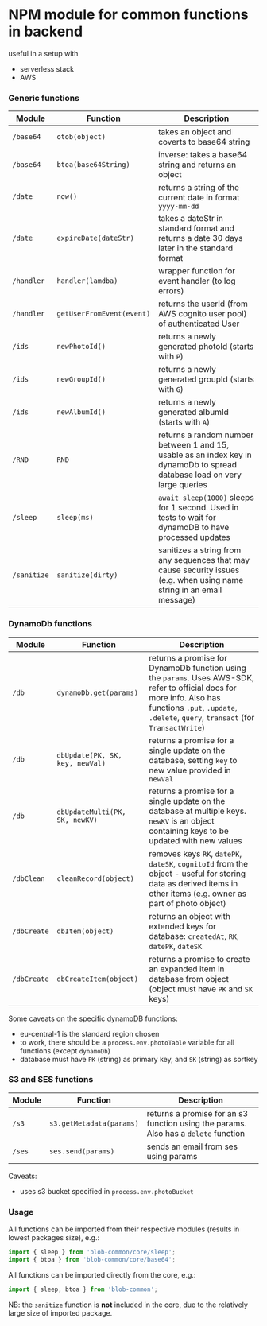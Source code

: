 # NPM module for common functions in backend
useful in a setup with
- serverless stack
- AWS


### Generic functions
| Module        |Function                | Description
|---------------|------------------------|-------------------
| `/base64`     | `otob(object)`         | takes an object and coverts to base64 string
| `/base64`     | `btoa(base64String)`   | inverse: takes a base64 string and returns an object
| `/date`       | `now()`                | returns a string of the current date in format `yyyy-mm-dd`
| `/date`       | `expireDate(dateStr)`  | takes a dateStr in standard format and returns a date 30 days later in the standard format
| `/handler`    | `handler(lamdba)`      | wrapper function for event handler (to log errors)
| `/handler`    | `getUserFromEvent(event)`| returns the userId (from AWS cognito user pool) of authenticated User
| `/ids`        | `newPhotoId()`         | returns a newly generated photoId (starts with `P`)
| `/ids`        | `newGroupId()`         | returns a newly generated groupId (starts with `G`)
| `/ids`        | `newAlbumId()`         | returns a newly generated albumId (starts with `A`)
| `/RND`        | `RND`                  | returns a random number between 1 and 15, usable as an index key in dynamoDb to spread database load on very large queries
| `/sleep`      | `sleep(ms)`            | `await sleep(1000)` sleeps for 1 second. Used in tests to wait for dynamoDB to have processed updates
| `/sanitize`   | `sanitize(dirty)`      | sanitizes a string from any sequences that may cause security issues (e.g. when using name string in an email message)

### DynamoDb functions
| Module        |Function                               | Description
|---------------|---------------------------------------|-------------------
| `/db`         | `dynamoDb.get(params)`                | returns a promise for DynamoDb function using the `params`. Uses AWS-SDK, refer to official docs for more info. Also has functions `.put`, `.update`, `.delete`, `query`, `transact` (for `TransactWrite`)
| `/db`         | `dbUpdate(PK, SK, key, newVal)`       | returns a promise for a single update on the database, setting `key` to new value provided in `newVal`
| `/db`         | `dbUpdateMulti(PK, SK, newKV)`        | returns a promise for a single update on the database at multiple keys. `newKV` is an object containing keys to be updated with new values
| `/dbClean`    | `cleanRecord(object)`                 | removes keys `RK`, `datePK`, `dateSK`, `cognitoId` from the object - useful for storing data as derived items in other items (e.g. owner as part of photo object)
| `/dbCreate`   | `dbItem(object)`                      | returns an object with extended keys for database: `createdAt`, `RK`, `datePK`, `dateSK`
| `/dbCreate`   | `dbCreateItem(object)`                | returns a promise to create an expanded item in database from object (object must have `PK` and `SK` keys) 


Some caveats on the specific dynamoDB functions:
- eu-central-1 is the standard region chosen
- to work, there should be a `process.env.photoTable` variable for all functions (except `dynamoDb`)
- database must have `PK` (string) as primary key, and `SK` (string) as sortkey


### S3 and SES functions
| Module        |Function                               | Description
|---------------|---------------------------------------|-------------------
| `/s3`         | `s3.getMetadata(params)`              | returns a promise for an s3 function using the params. Also has a `delete` function
| `/ses`        | `ses.send(params)`                    | sends an email from ses using params

Caveats:
- uses s3 bucket specified in `process.env.photoBucket`

### Usage
All functions can be imported from their respective modules (results in lowest packages size), e.g.:
```javascript
import { sleep } from 'blob-common/core/sleep';
import { btoa } from 'blob-common/core/base64';
```

All functions can be imported directly from the core, e.g.:
```javascript
import { sleep, btoa } from 'blob-common';
```

NB: the `sanitize` function is **not** included in the core, due to the relatively large size of imported package.

